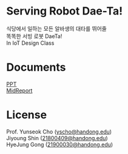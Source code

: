 # Serving Robot Dae-Ta!
식당에서 일하는 모든 알바생의 대타를 뛰어줄  
똑똑한 서빙 로봇 DaeTa!  
In IoT Design Class

# Documents  
[PPT](PPT.pdf)  
[MidReport](MidReport.pdf)  

# License
Prof. Yunseok Cho (yscho@handong.edu)  
Jiyoung Shin (21800409@handong.edu)  
HyeJung Gong (21900030@handong.edu)  

